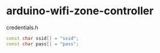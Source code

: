 # arduino-wifi-zone-controller

credentials.h

```c++
const char ssid[] = "ssid";
const char pass[] = "pass";

```
